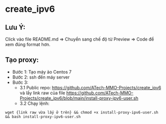 # create_ipv6
## Lưu Ý: 
  Click vào file README.md => Chuyển sang chế độ từ Preview => Code  để xem đúng format hơn.
## Tạo proxy:
- Bước 1: Tạo máy ảo Centos 7	
- Bước 2: ssh đến máy server
- Bước 3:
  + 3.1 Public repo: https://github.com/ATech-MMO-Projects/create_ipv6 và lấy link raw của file https://github.com/ATech-MMO-Projects/create_ipv6/blob/main/install-proxy-ipv6-user.sh
  + 3.2 Chạy lệnh:
~~~
wget {link raw vừa lấy ở trên} && chmod +x install-proxy-ipv6-user.sh && bash install-proxy-ipv6-user.sh
~~~
